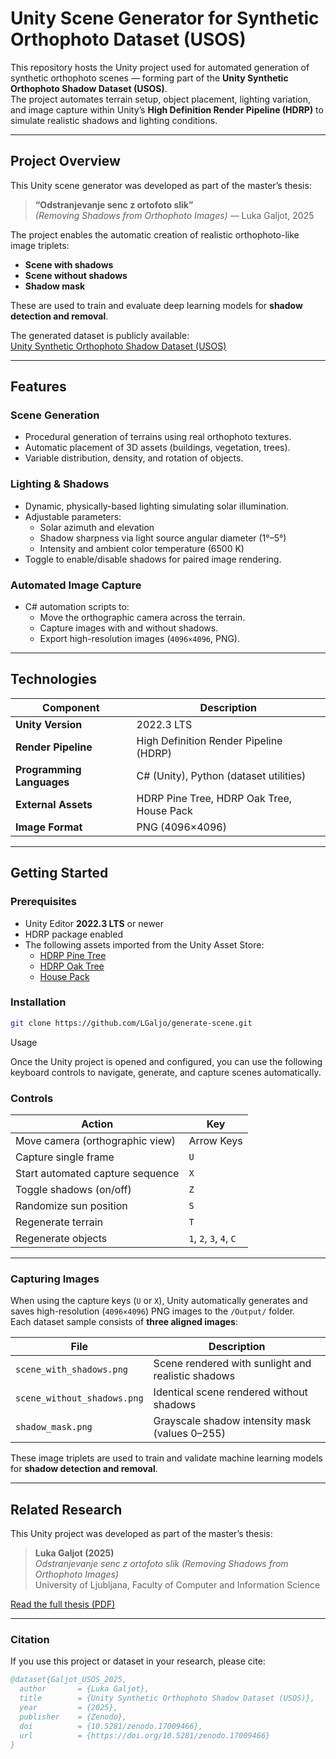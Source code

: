 # Unity Scene Generator for Synthetic Orthophoto Dataset (USOS)

This repository hosts the Unity project used for automated generation of synthetic orthophoto scenes — forming part of the **Unity Synthetic Orthophoto Shadow Dataset (USOS)**.  
The project automates terrain setup, object placement, lighting variation, and image capture within Unity’s **High Definition Render Pipeline (HDRP)** to simulate realistic shadows and lighting conditions.

---

## Project Overview

This Unity scene generator was developed as part of the master’s thesis:

> **“Odstranjevanje senc z ortofoto slik”**  
> *(Removing Shadows from Orthophoto Images)* — Luka Galjot, 2025

The project enables the automatic creation of realistic orthophoto-like image triplets:
- **Scene with shadows**
- **Scene without shadows**
- **Shadow mask**

These are used to train and evaluate deep learning models for **shadow detection and removal**.

The generated dataset is publicly available:  
[Unity Synthetic Orthophoto Shadow Dataset (USOS)](https://doi.org/10.5281/zenodo.17009466)

---

## Features

### Scene Generation
- Procedural generation of terrains using real orthophoto textures.
- Automatic placement of 3D assets (buildings, vegetation, trees).
- Variable distribution, density, and rotation of objects.

### Lighting & Shadows
- Dynamic, physically-based lighting simulating solar illumination.
- Adjustable parameters:
  - Solar azimuth and elevation
  - Shadow sharpness via light source angular diameter (1°–5°)
  - Intensity and ambient color temperature (6500 K)
- Toggle to enable/disable shadows for paired image rendering.

### Automated Image Capture
- C# automation scripts to:
  - Move the orthographic camera across the terrain.
  - Capture images with and without shadows.
  - Export high-resolution images (`4096×4096`, PNG).

---

## Technologies

| Component | Description |
|------------|-------------|
| **Unity Version** | 2022.3 LTS |
| **Render Pipeline** | High Definition Render Pipeline (HDRP) |
| **Programming Languages** | C# (Unity), Python (dataset utilities) |
| **External Assets** | HDRP Pine Tree, HDRP Oak Tree, House Pack |
| **Image Format** | PNG (4096×4096) |

---

## Getting Started

### Prerequisites
- Unity Editor **2022.3 LTS** or newer  
- HDRP package enabled  
- The following assets imported from the Unity Asset Store:
  - [HDRP Pine Tree](https://assetstore.unity.com/packages/3d/vegetation/trees/hdrp-pine-tree-214095)
  - [HDRP Oak Tree](https://assetstore.unity.com/packages/3d/vegetation/trees/hdrp-oak-tree-214007)
  - [House Pack](https://assetstore.unity.com/packages/3d/environments/house-pack-35346)

### Installation
```bash
git clone https://github.com/LGaljo/generate-scene.git
```

Usage

Once the Unity project is opened and configured, you can use the following keyboard controls to navigate, generate, and capture scenes automatically.

### Controls

| Action | Key |
|--------|-----|
| Move camera (orthographic view) | Arrow Keys |
| Capture single frame | `U` |
| Start automated capture sequence | `X` |
| Toggle shadows (on/off) | `Z` |
| Randomize sun position | `S` |
| Regenerate terrain | `T` |
| Regenerate objects | `1`, `2`, `3`, `4`, `C` |

---

### Capturing Images

When using the capture keys (`U` or `X`), Unity automatically generates and saves high-resolution (`4096×4096`) PNG images to the `/Output/` folder.  
Each dataset sample consists of **three aligned images**:

| File | Description |
|------|--------------|
| `scene_with_shadows.png` | Scene rendered with sunlight and realistic shadows |
| `scene_without_shadows.png` | Identical scene rendered without shadows |
| `shadow_mask.png` | Grayscale shadow intensity mask (values 0–255) |

These image triplets are used to train and validate machine learning models for **shadow detection and removal**.

---

## Related Research

This Unity project was developed as part of the master’s thesis:

> **Luka Galjot (2025)**  
> *Odstranjevanje senc z ortofoto slik (Removing Shadows from Orthophoto Images)*  
> University of Ljubljana, Faculty of Computer and Information Science  

[Read the full thesis (PDF)](https://repozitorij.uni-lj.si/IzpisGradiva.php?lang=slv&id=169471)

---

### Citation

If you use this project or dataset in your research, please cite:
```bibtex
@dataset{Galjot_USOS_2025,
  author       = {Luka Galjot},
  title        = {Unity Synthetic Orthophoto Shadow Dataset (USOS)},
  year         = {2025},
  publisher    = {Zenodo},
  doi          = {10.5281/zenodo.17009466},
  url          = {https://doi.org/10.5281/zenodo.17009466}
}
```
